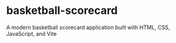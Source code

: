 # basketball-scorecard
A modern basketball scorecard application built with HTML, CSS, JavaScript, and Vite
